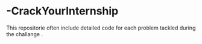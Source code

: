 # -CrackYourInternship
This repositorie often include detailed  code for each problem tackled during the challange .
